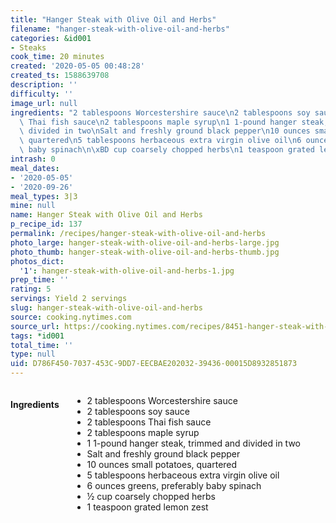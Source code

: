 ```yaml
---
title: "Hanger Steak with Olive Oil and Herbs"
filename: "hanger-steak-with-olive-oil-and-herbs"
categories: &id001
- Steaks
cook_time: 20 minutes
created: '2020-05-05 00:48:28'
created_ts: 1588639708
description: ''
difficulty: ''
image_url: null
ingredients: "2 tablespoons Worcestershire sauce\n2 tablespoons soy sauce\n2 tablespoons\
  \ Thai fish sauce\n2 tablespoons maple syrup\n1 1-pound hanger steak, trimmed and\
  \ divided in two\nSalt and freshly ground black pepper\n10 ounces small potatoes,\
  \ quartered\n5 tablespoons herbaceous extra virgin olive oil\n6 ounces greens, preferably\
  \ baby spinach\n\xBD cup coarsely chopped herbs\n1 teaspoon grated lemon zest"
intrash: 0
meal_dates:
- '2020-05-05'
- '2020-09-26'
meal_types: 3|3
mine: null
name: Hanger Steak with Olive Oil and Herbs
p_recipe_id: 137
permalink: /recipes/hanger-steak-with-olive-oil-and-herbs
photo_large: hanger-steak-with-olive-oil-and-herbs-large.jpg
photo_thumb: hanger-steak-with-olive-oil-and-herbs-thumb.jpg
photos_dict:
  '1': hanger-steak-with-olive-oil-and-herbs-1.jpg
prep_time: ''
rating: 5
servings: Yield 2 servings
slug: hanger-steak-with-olive-oil-and-herbs
source: cooking.nytimes.com
source_url: https://cooking.nytimes.com/recipes/8451-hanger-steak-with-olive-oil-and-herbs
tags: *id001
total_time: ''
type: null
uid: D786F450-7037-453C-9DD7-EECBAE202032-39436-00015D8932851873
---
```

<div class="large-8 medium-7 columns" id="writeup">	</div><!-- #writeup -->
</div><!-- #row-one -->
<div class="row" id="row-two">	<div class="medium-4 small-5 columns" id="ingredients"><h4>Ingredients</h4><div class="box box-ingredients content"><ul>
<li>2 tablespoons Worcestershire sauce</li>
<li>2 tablespoons soy sauce</li>
<li>2 tablespoons Thai fish sauce</li>
<li>2 tablespoons maple syrup</li>
<li>1 1-pound hanger steak, trimmed and divided in two</li>
<li>Salt and freshly ground black pepper</li>
<li>10 ounces small potatoes, quartered</li>
<li>5 tablespoons herbaceous extra virgin olive oil</li>
<li>6 ounces greens, preferably baby spinach</li>
<li>½ cup coarsely chopped herbs</li>
<li>1 teaspoon grated lemon zest</li>
</ul>
</div>	</div>	<div class="medium-6 small-7 columns" id="directions">	</div>